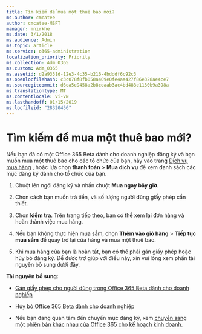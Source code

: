 ```yaml
---
title: Tìm kiếm để mua một thuê bao mới?
ms.author: cmcatee
author: cmcatee-MSFT
manager: mnirkhe
ms.date: 3/1/2018
ms.audience: Admin
ms.topic: article
ms.service: o365-administration
localization_priority: Priority
ms.collection: Adm_O365
ms.custom: Adm_O365
ms.assetid: d2a9331d-12e3-4c35-b216-4bdddf6c92c3
ms.openlocfilehash: c3c078f8fb058a409e0fe4aa427f86e328ae4ce7
ms.sourcegitcommit: d6ea5e9458a2b8ceaab3ac4bd483e1130b9a398a
ms.translationtype: MT
ms.contentlocale: vi-VN
ms.lasthandoff: 01/15/2019
ms.locfileid: "28320456"
---
```

# <a name="looking-to-buy-a-new-subscription"></a>Tìm kiếm để mua một thuê bao mới?

Nếu bạn đã có một Office 365 Beta dành cho doanh nghiệp đăng ký và bạn muốn mua một thuê bao cho các tổ chức của bạn, hãy vào trang [Dịch vụ mua hàng](https://go.microsoft.com/fwlink/p/?linkid=868433) , hoặc lựa chọn **thanh toán** \> **Mua dịch vụ** để xem danh sách các mục đăng ký dành cho tổ chức của bạn. 
  
1. Chuột lên ngói đăng ký và nhấn chuột **Mua ngay bây giờ**.
    
2. Chọn cách bạn muốn trả tiền, và số lượng người dùng giấy phép cần thiết.
    
3. Chọn **kiểm tra**. Trên trang tiếp theo, bạn có thể xem lại đơn hàng và hoàn thành việc mua hàng.
    
4. Nếu bạn không thực hiện mua sắm, chọn **Thêm vào giỏ hàng** \> **Tiếp tục mua sắm** để quay trở lại cửa hàng và mua một thuê bao. 
    
5. Khi mua hàng của bạn là hoàn tất, bạn có thể phải gán giấy phép hoặc hủy bỏ đăng ký. Để được trợ giúp với điều này, xin vui lòng xem phần tài nguyên bổ sung dưới đây.
    
 **Tài nguyên bổ sung:**
  
- [Gán giấy phép cho người dùng trong Office 365 Beta dành cho doanh nghiệp](https://support.office.com/article/997596b5-4173-4627-b915-36abac6786dc)
    
- [Hủy bỏ Office 365 Beta dành cho doanh nghiệp](https://support.office.com/article/b1bc0bef-4608-4601-813a-cdd9f746709a)
    
- Nếu bạn đang quan tâm đến chuyển mục đăng ký, xem [chuyển sang một phiên bản khác nhau của Office 365 cho kế hoạch kinh doanh.](https://support.office.com/article/73318661-8f33-478b-bcc7-fb8d69dbb22a)
    


